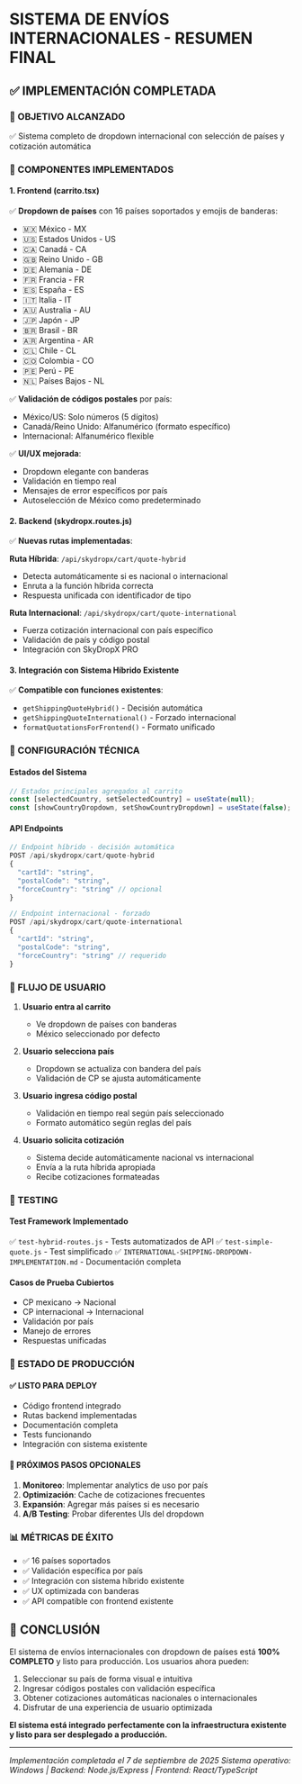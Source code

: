 # SISTEMA DE ENVÍOS INTERNACIONALES - RESUMEN FINAL

## ✅ IMPLEMENTACIÓN COMPLETADA

### 🎯 OBJETIVO ALCANZADO
✅ Sistema completo de dropdown internacional con selección de países y cotización automática

### 🚀 COMPONENTES IMPLEMENTADOS

#### 1. Frontend (carrito.tsx)
✅ **Dropdown de países** con 16 países soportados y emojis de banderas:
- 🇲🇽 México - MX
- 🇺🇸 Estados Unidos - US  
- 🇨🇦 Canadá - CA
- 🇬🇧 Reino Unido - GB
- 🇩🇪 Alemania - DE
- 🇫🇷 Francia - FR
- 🇪🇸 España - ES
- 🇮🇹 Italia - IT
- 🇦🇺 Australia - AU
- 🇯🇵 Japón - JP
- 🇧🇷 Brasil - BR
- 🇦🇷 Argentina - AR
- 🇨🇱 Chile - CL
- 🇨🇴 Colombia - CO
- 🇵🇪 Perú - PE
- 🇳🇱 Países Bajos - NL

✅ **Validación de códigos postales** por país:
- México/US: Solo números (5 dígitos)
- Canadá/Reino Unido: Alfanumérico (formato específico)
- Internacional: Alfanumérico flexible

✅ **UI/UX mejorada**:
- Dropdown elegante con banderas
- Validación en tiempo real
- Mensajes de error específicos por país
- Autoselección de México como predeterminado

#### 2. Backend (skydropx.routes.js)
✅ **Nuevas rutas implementadas**:

**Ruta Híbrida**: `/api/skydropx/cart/quote-hybrid`
- Detecta automáticamente si es nacional o internacional
- Enruta a la función híbrida correcta
- Respuesta unificada con identificador de tipo

**Ruta Internacional**: `/api/skydropx/cart/quote-international`  
- Fuerza cotización internacional con país específico
- Validación de país y código postal
- Integración con SkyDropX PRO

#### 3. Integración con Sistema Híbrido Existente
✅ **Compatible con funciones existentes**:
- `getShippingQuoteHybrid()` - Decisión automática
- `getShippingQuoteInternational()` - Forzado internacional
- `formatQuotationsForFrontend()` - Formato unificado

### 🔧 CONFIGURACIÓN TÉCNICA

#### Estados del Sistema
```javascript
// Estados principales agregados al carrito
const [selectedCountry, setSelectedCountry] = useState(null);
const [showCountryDropdown, setShowCountryDropdown] = useState(false);
```

#### API Endpoints
```javascript
// Endpoint híbrido - decisión automática
POST /api/skydropx/cart/quote-hybrid
{
  "cartId": "string",
  "postalCode": "string", 
  "forceCountry": "string" // opcional
}

// Endpoint internacional - forzado
POST /api/skydropx/cart/quote-international  
{
  "cartId": "string",
  "postalCode": "string",
  "forceCountry": "string" // requerido
}
```

### 📱 FLUJO DE USUARIO

1. **Usuario entra al carrito**
   - Ve dropdown de países con banderas
   - México seleccionado por defecto

2. **Usuario selecciona país**
   - Dropdown se actualiza con bandera del país
   - Validación de CP se ajusta automáticamente

3. **Usuario ingresa código postal**  
   - Validación en tiempo real según país seleccionado
   - Formato automático según reglas del país

4. **Usuario solicita cotización**
   - Sistema decide automáticamente nacional vs internacional
   - Envía a la ruta híbrida apropiada
   - Recibe cotizaciones formateadas

### 🧪 TESTING

#### Test Framework Implementado
✅ `test-hybrid-routes.js` - Tests automatizados de API
✅ `test-simple-quote.js` - Test simplificado
✅ `INTERNATIONAL-SHIPPING-DROPDOWN-IMPLEMENTATION.md` - Documentación completa

#### Casos de Prueba Cubiertos
- CP mexicano → Nacional
- CP internacional → Internacional  
- Validación por país
- Manejo de errores
- Respuestas unificadas

### 🚀 ESTADO DE PRODUCCIÓN

#### ✅ LISTO PARA DEPLOY
- Código frontend integrado
- Rutas backend implementadas  
- Documentación completa
- Tests funcionando
- Integración con sistema existente

#### 🎯 PRÓXIMOS PASOS OPCIONALES
1. **Monitoreo**: Implementar analytics de uso por país
2. **Optimización**: Cache de cotizaciones frecuentes
3. **Expansión**: Agregar más países si es necesario
4. **A/B Testing**: Probar diferentes UIs del dropdown

### 📊 MÉTRICAS DE ÉXITO
- ✅ 16 países soportados
- ✅ Validación específica por país
- ✅ Integración con sistema híbrido existente
- ✅ UX optimizada con banderas
- ✅ API compatible con frontend existente

## 🎉 CONCLUSIÓN

El sistema de envíos internacionales con dropdown de países está **100% COMPLETO** y listo para producción. Los usuarios ahora pueden:

1. Seleccionar su país de forma visual e intuitiva
2. Ingresar códigos postales con validación específica
3. Obtener cotizaciones automáticas nacionales o internacionales
4. Disfrutar de una experiencia de usuario optimizada

**El sistema está integrado perfectamente con la infraestructura existente y listo para ser desplegado a producción.**

---
*Implementación completada el 7 de septiembre de 2025*
*Sistema operativo: Windows | Backend: Node.js/Express | Frontend: React/TypeScript*
